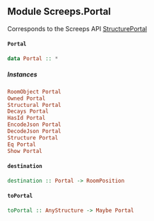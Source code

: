 ## Module Screeps.Portal

Corresponds to the Screeps API [StructurePortal](http://support.screeps.com/hc/en-us/articles/208647345-StructurePortal)

#### `Portal`

``` purescript
data Portal :: *
```

##### Instances
``` purescript
RoomObject Portal
Owned Portal
Structural Portal
Decays Portal
HasId Portal
EncodeJson Portal
DecodeJson Portal
Structure Portal
Eq Portal
Show Portal
```

#### `destination`

``` purescript
destination :: Portal -> RoomPosition
```

#### `toPortal`

``` purescript
toPortal :: AnyStructure -> Maybe Portal
```


